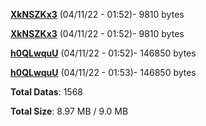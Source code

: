 [**XkNSZKx3**](/data/XkNSZKx3.txt) (04/11/22 - 01:52)- 9810 bytes

[**XkNSZKx3**](/data/XkNSZKx3.txt) (04/11/22 - 01:52)- 9810 bytes

[**h0QLwquU**](/data/h0QLwquU.txt) (04/11/22 - 01:52)- 146850 bytes

[**h0QLwquU**](/data/h0QLwquU.txt) (04/11/22 - 01:53)- 146850 bytes

**Total Datas**: 1568

**Total Size**: 8.97 MB / 9.0 MB